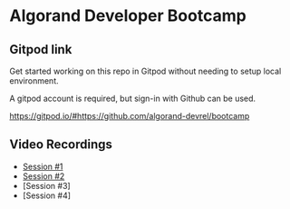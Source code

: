 # Algorand Developer Bootcamp
## Gitpod link
Get started working on this repo in Gitpod without needing to setup local environment. 

A gitpod account is required, but sign-in with Github can be used.

https://gitpod.io/#https://github.com/algorand-devrel/bootcamp

## Video Recordings
- [Session #1](https://youtu.be/5O1-mqCGcc0)
- [Session #2](https://youtu.be/nYMR2OY0SWs)
- [Session #3]
- [Session #4]
